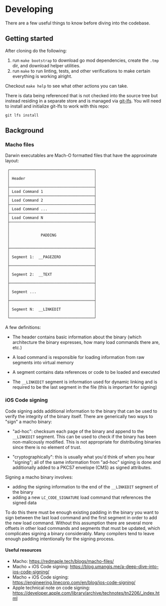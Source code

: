 # Developing

There are a few useful things to know before diving into the codebase. 

## Getting started

After cloning do the following:
1. run `make bootstrap` to download go mod dependencies, create the `.tmp` dir, and download helper utilities.
2. run `make` to run linting, tests, and other verifications to make certain everything is working alright.

Checkout `make help` to see what other actions you can take.

There is data being referenced that is not checked into the source tree but instead residing in a separate store and is managed via [git-lfs](https://git-lfs.github.com/). You will need to install and initialize git-lfs to work with this repo:

```
git lfs install
```

## Background

### Macho files

Darwin executables are Mach-O formatted files that have the approximate layout:
```
 ┌──────────────────────────────────────┐
 │                                      │
 │ Header                               │
 │                                      │
 ├──────────────────────────────────────┤
 │ Load Command 1                       │
 ├──────────────────────────────────────┤
 │ Load Command 2                       │
 ├──────────────────────────────────────┤
 │ Load Command ...                     │
 ├──────────────────────────────────────┤
 │ Load Command N                       │
 ├──────────────────────────────────────┤
 │                                      │
 │                                      │
 │              PADDING                 │
 │                                      │
 │                                      │
 ├──────────────────────────────────────┤
 │                                      │
 │ Segment 1:  __PAGEZERO               │
 │                                      │
 ├──────────────────────────────────────┤
 │                                      │
 │ Segment 2:  __TEXT                   │
 │                                      │
 ├──────────────────────────────────────┤
 │                                      │
 │ Segment ...                          │
 │                                      │
 ├──────────────────────────────────────┤
 │                                      │
 │ Segment N:  __LINKEDIT               │
 │                                      │
 └──────────────────────────────────────┘
```

A few definitions:
 
- The header contains basic information about the binary (which architecture the binary expresses, how many load commands there are, etc.)

- A load command is responsible for loading information from raw segments into virtual memory

- A segment contains data references or code to be loaded and executed

- The `__LINKEDIT` segment is information used for dynamic linking and is required to be the last segment in the file (this is important for signing)


### iOS Code signing

Code signing adds additional information to the binary that can be used to verify the integrity of the binary itself. 
There are generically two ways to "sign" a macho binary:

- "ad-hoc": checksum each page of the binary and append to the `__LINKEDIT` segment. This can be used to check if the binary has been non-malicously modified. This is not appropriate for distributing binaries since there is no element of trust.

- "cryptographically": this is usually what you'd think of when you hear "signing"; all of the same information from "ad-hoc" signing is done and additionally added to a PKCS7 envelope (CMS) as signed attributes. 

Signing a macho binary involves:
- adding the signing information to the end of the `__LINKEDIT` segment of the binary
- adding a new `LC_CODE_SIGNATURE` load command that references the signed data

To do this there must be enough existing padding in the binary you want to sign between the last load command and the 
first segment in order to add the new load command. Without this assumption there are several more offsets in other 
load commands and segments that must be updated, which complicates signing a binary considerably. Many compilers
tend to leave enough padding intentionally for the signing process.


#### Useful resources

- Macho: https://redmaple.tech/blogs/macho-files/
- Macho + iOS Code signing: https://blog.umangis.me/a-deep-dive-into-ios-code-signing/
- Macho + iOS Code signing: https://engineering.linecorp.com/en/blog/ios-code-signing/
- Apple technical note on code signing: https://developer.apple.com/library/archive/technotes/tn2206/_index.html

